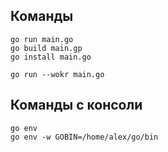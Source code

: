 ## Команды

```
go run main.go
go build main.gp
go install main.go

go run --wokr main.go

```

## Команды с консоли

```
go env
go env -w GOBIN=/home/alex/go/bin


```